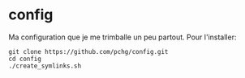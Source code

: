 # config
Ma configuration que je me trimballe un peu partout.
Pour l'installer:
```
git clone https://github.com/pchg/config.git
cd config
./create_symlinks.sh
```

